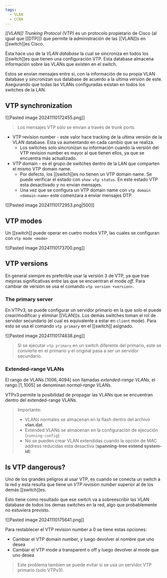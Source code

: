 ```yaml
---
tags:
  - VLAN
  - CCNA
---
```

_[[VLAN]] Trunking Protocol (VTP)_ es un protocolo propietario de Cisco (al igual que [[DTP]]) que permite la administración de las [[VLAN]]s en [[switch]]es Cisco. 

Esta hace uso de la _VLAN database_ la cual se sincroniza en todos los [[switch]]es que tienen una configuración VTP. Esta database almacena información sobre las VLANs que existen en el switch. 

Estos se envian mensajes entre si, con la información de su propia VLAN database y sincronizan sus database de acuerdo a la ultima versión de este. Asegurando que todas las VLANs configuradas existan en todos los switches de la LAN.

## VTP synchronization

![[Pasted image 20241110172455.png]]

> Los mensajes VTP solo se envian a través de trunk ports. 

- VTP revision number - este valor hace tracking de la ultima versión de la VLAN database. Esta va aumentando en cada cambio que se realiza. 
	- Los switches solo sincronizan su información cuando la versión del VTP revision number es mayor al que tienen ellos, ya que se encuentra más actualizado.
- VTP domain - es el grupo de switches dentro de la LAN que comparten el mismo VTP domain name. 
	- Por defecto,  los [[switch]]es no tienen un VTP domain name. Se puede verificar el estado con `show vtp status`. En este estado VTP esta desactivado y no envian mensajes. 
	- Una vez que se configura un VTP domain name con `vtp domain <domain-name>` este comenzara a enviar mensajes DTP. 

![[Pasted image 20241110172953.png|500]]

## VTP modes 

Un [[switch]] puede operar en cuetro modos VTP, las cuales se configuran con `vtp mode <mode>`

![[Pasted image 20241110173700.png]]


## VTP versions 
En general siempre es preferible usar la versión 3 de VTP, ya que trae mejoras significativas entre las que se encuentran el mode _off_. Para cambiar de versión se usa el comando `vtp version <version>`. 

### The primary server
En VTPv3, se puede configurar un servidor primario en la que solo el puede crear/modificar y eliminar [[VLAN]]s. Los demás switches toman el rol de servidor secundario (el cual es equivalente a estar en `client` mode). Para esto se usa el comando `vtp primary` en el [[switch]] asignado. 

![[Pasted image 20241110174838.png]]

> Si se ejecutar `vtp primary` en un switch diferente del primario, este se convierte en el primario y el original pasa a ser un servidor secundario.


### Extended-range VLANs 
El rango de VLANs $[1006, 4094]$ son llamadas _extended-range VLANs_, el rango $[1, 1005]$ se denominan _normal-range VLANs_.

VTPv3 permite la posibilidad de propagar las VLANs que se encuentran dentro del extended-range VLANs. 

> Importante:
> - VLANs normales se almacenan en la flash dentro del archivo **vlan.dat**.
> - Extended VLANs se almacenan en la configuración de ejecución (`running-config`)
> - No se pueden crear VLAN extendidas cuando la opción de MAC address reducidas esta desactiva (**spanning-tree extend system-id**)
## Is VTP dangerous? 
Uno de los grandes peligros al usar VTP, es cuando se conecta un switch a la red y esta resulta que tiene un _VTP revision number_ superior al de los demás [[switch]]es. 

Esto tiene como resultado que ese switch va a sobreescribir las VLAN database de todos los demas switches en la red, algo que probablemente no estuviera previsto. 

![[Pasted image 20241110175641.png]]

Para restablecer el VTP revision number a $0$ se tiene estas opciones:
- Cambiar el VTP domain number, y luego devolver al nombre que uno desea
- Cambiar el VTP mode a transparent o off y luego devolver al mode que uno desea

> Este problema tambien se puede evitar si se usa un servidor VTP primario (solo VTPv3).





